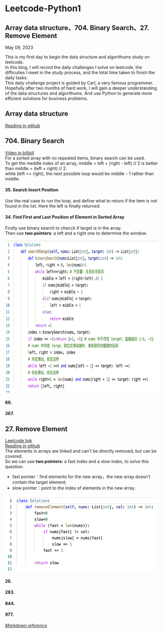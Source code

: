 # Leetcode-Python1
## Array data structure、704. Binary Search、27. Remove Element 
May 09, 2023 

This is my first day to begin the data structure and algorithums study on leetcode. \
In this blog, I will record the daily challenges I solve on leetcode, the difficuties I meet in the study process, and the total time taken to finish the daily tasks. \
This daily challenge project is guided by Carl, a very famous programmer. Hopefully after two months of hard work, I will gain a deeper understanding of the data structures and algorithums. And use Python to generate more efficient solutions for business problems. 

## Array data structure
[Reading in github](https://github.com/youngyangyang04/leetcode-master)

## 704. Binary Search
[Video in bilibili](https://www.bilibili.com/video/BV1fA4y1o715/?vd_source=63f26efad0d35bcbb0de794512ac21f3) \
For a sorted array with no repeated items, binary search can be used. \
To get the meddle index of an array, middle = left + (right - left) // 2 is better than middle = (left + right) // 2. \
while (left <= right), the next possible loop would be middle - 1 rather than middle.

#### 35. Search Insert Position
Use the real case to run the loop, and define what to return if the item is not found in the list. Here the left is finally returned.

#### 34. Find First and Last Position of Element in Sorted Array
Firstly use binary search to checck if target is in the array.\
Then use **two pointers**: a left and a right one to determine the window.

<img src="https://github.com/gyjbb/Leetcode-Python1/blob/main/Screen%20Shot%202023-05-11%20at%2012.29.36%20AM.png" width="600" height="500">


#### 69.
#### 367.


## 27. Remove Element
[Leetcode link](https://leetcode.com/problems/remove-element/) \
[Reading in github](https://github.com/youngyangyang04/leetcodemaster/blob/master/problems/0027.%E7%A7%BB%E9%99%A4%E5%85%83%E7%B4%A0.md) \
The elements in arrays are linked and can't be directly removed, but can be covered.\
So we can use **two pointers**: a fast index and a slow index, to solve this question.
- fast pointer：find elements for the new array，the new array doesn't contain the target element;
- slow pointer：point to the index of elements in the new array.

<img src="https://github.com/gyjbb/Leetcode-Python1/blob/main/Screen%20Shot%202023-05-10%20at%205.46.43%20PM.png" width="500" height="250">

#### 26.
#### 283.
#### 844.
#### 977.


[*Markdown reference*](https://leetcode.com/discuss/general-discussion/1560831/markdown-reference-for-leetcode-formatting-cheatsheet)
